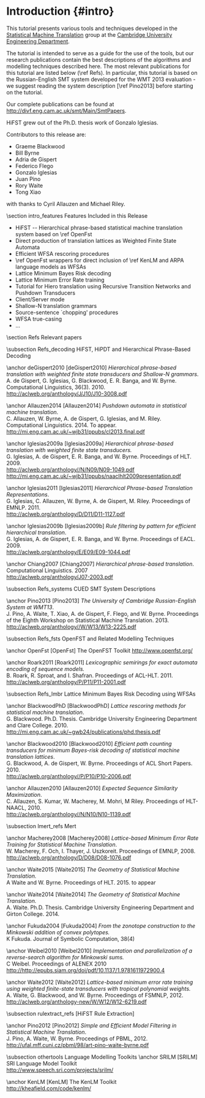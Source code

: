 Introduction {#intro} 
=====================

This tutorial presents various tools and techniques developed in
the [Statistical Machine Translation](http://divf.eng.cam.ac.uk/smt) group at
the [Cambridge University Engineering Department](http://eng.cam.ac.uk).

The tutorial is intended to serve as a guide for the use of the tools, but our research publications contain the
best descriptions of the algorithms and modelling techniques described here.
The most relevant publications for this tutorial are listed below (\ref Refs).  In
particular, this tutorial is based on the Russian-English SMT system
developed for the WMT 2013 evaluation - we suggest reading the system description [\ref Pino2013] before starting on the tutorial.

Our complete publications can be found at <http://divf.eng.cam.ac.uk/smt/Main/SmtPapers>.

HiFST grew out of the Ph.D. thesis work of Gonzalo Iglesias.  

Contributors to this release are:  
- Graeme Blackwood
- Bill Byrne
- Adria de Gispert
- Federico Flego
- Gonzalo Iglesias
- Juan Pino
- Rory Waite
- Tong Xiao

with thanks to Cyril Allauzen and Michael Riley.

\section intro_features Features Included in this Release

- HiFST -- Hierarchical phrase-based statistical machine translation system based on \ref OpenFst
- Direct production of translation lattices as Weighted Finite State Automata
- Efficient WFSA rescoring procedures
- \ref OpenFst wrappers for direct inclusion of \ref KenLM and ARPA language models as WFSAs
- Lattice Minimum Bayes Risk decoding
- Lattice Minimum Error Rate training
- Tutorial for Hiero translation using Recursive Transition Networks and Pushdown Transducers
- Client/Server mode
- Shallow-N translation grammars
- Source-sentence `chopping' procedures
- WFSA true-casing
- ...


\section Refs Relevant papers

\subsection Refs_decoding HiFST, HiPDT and Hierarchical Phrase-Based Decoding

\anchor deGispert2010 [deGispert2010]
*Hierarchical phrase-based translation with weighted finite state transducers and Shallow-N grammars*. <br>
A. de Gispert, G. Iglesias, G. Blackwood, E. R. Banga, and W. Byrne. Computational Linguistics, 36(3). 2010. <br>
<http://aclweb.org/anthology/J/J10/J10-3008.pdf>

\anchor Allauzen2014 [Allauzen2014]
*Pushdown automata in statistical machine translation*. <br>
C. Allauzen, W. Byrne, A. de Gispert, G. Iglesias, and M. Riley. Computational Linguistics. 2014. To appear.<br>
<http://mi.eng.cam.ac.uk/~wjb31/ppubs/cl2013.final.pdf>

\anchor Iglesias2009a [Iglesias2009a]
*Hierarchical phrase-based translation with weighted finite state transducers.*<br>
G. Iglesias, A. de Gispert, E. R. Banga, and W. Byrne. Proceedings of HLT. 2009.<br>
<http://aclweb.org/anthology//N/N09/N09-1049.pdf> <br>
<http://mi.eng.cam.ac.uk/~wjb31/ppubs/naaclhlt2009presentation.pdf>

\anchor Iglesias2011 [Iglesias2011]
*Hierarchical Phrase-based Translation Representations*. <br>
G. Iglesias, C. Allauzen, W. Byrne, A. de Gispert, M. Riley. Proceedings of EMNLP. 2011. <br>
<http://aclweb.org/anthology/D/D11/D11-1127.pdf>

\anchor Iglesias2009b [Iglesias2009b]
*Rule filtering by pattern for efficient hierarchical translation*.<br>
G. Iglesias, A. de Gispert, E. R. Banga, and W. Byrne. Proceedings of EACL. 2009. <br>
<http://aclweb.org/anthology/E/E09/E09-1044.pdf> <br>

\anchor Chiang2007 [Chiang2007]
*Hierarchical phrase-based translation*.<br>
Computational Linguistics. 2007 <br>
<http://aclweb.org/anthology/J07-2003.pdf>

\subsection Refs_systems CUED SMT System Descriptions

\anchor Pino2013 [Pino2013]
*The University of Cambridge Russian-English System at WMT13*. <br> J. Pino, A. Waite, T. Xiao, A. de Gispert, F. Flego, and W. Byrne.
Proceedings of the Eighth Workshop on Statistical Machine Translation. 2013. <br>
<http://aclweb.org/anthology//W/W13/W13-2225.pdf>

\subsection Refs_fsts OpenFST and Related Modelling Techniques

\anchor OpenFst [OpenFst]
The OpenFST Toolkit <http://www.openfst.org/>

\anchor Roark2011 [Roark2011]
*Lexicographic semirings for exact automata encoding of sequence models.* <br> B. Roark, R. Sproat, and I. Shafran. Proceedings of ACL-HLT. 2011. <br>
<http://aclweb.org/anthology/P/P11/P11-2001.pdf>

\subsection Refs_lmbr Lattice Minimum Bayes Risk Decoding using WFSAs

\anchor BlackwoodPhD [BlackwoodPhD]
*Lattice rescoring methods for statistical machine translation*.<br> G. Blackwood.  Ph.D. Thesis. Cambridge University Engineering Department and Clare College. 2010. <br>
<http://mi.eng.cam.ac.uk/~gwb24/publications/phd.thesis.pdf>

\anchor Blackwood2010 [Blackwood2010]
*Efficient path counting transducers for minimum Bayes-risk decoding of statistical machine translation lattices*.<br>
G. Blackwood, A. de Gispert, W. Byrne.  Proceedings of ACL Short Papers. 2010. <br>
<http://aclweb.org/anthology//P/P10/P10-2006.pdf>

\anchor Allauzen2010 [Allauzen2010]
*Expected Sequence Similarity Maximization*. <br> C. Allauzen, S. Kumar, W. Macherey, M. Mohri, M Riley.
  Proceedings of HLT-NAACL, 2010.  <br>
<http://aclweb.org/anthology//N/N10/N10-1139.pdf>

\subsection lmert_refs Mert

\anchor Macherey2008 [Macherey2008]
*Lattice-based Minimum Error Rate Training for Statistical Machine Translation*. <br>
W. Macherey, F. Och, I. Thayer, J. Uszkoreit.  Proceedings of EMNLP, 2008. <br>
<http://aclweb.org/anthology/D/D08/D08-1076.pdf>

\anchor Waite2015 [Waite2015]
*The Geometry of Statistical Machine Translation.*<br>
A Waite and W. Byrne. Proceedings of HLT. 2015. to appear<br>

\anchor Waite2014 [Waite2014]
*The Geometry of Statistical Machine Translation.* <br> A. Waite.  Ph.D. Thesis. Cambridge University Engineering Department and Girton College. 2014. <br>

\anchor Fukuda2004 [Fukuda2004]
*From the zonotope construction to the Minkowski addition of convex polytopes.* <br>
K Fukuda. Journal of Symbolic Computation, 38(4) <br>

\anchor Weibel2010 [Weibel2010]
*Implementation and parallelization of a reverse-search algorithm for Minkowski sums.* <br>
C Weibel. Proceedings of ALENEX 2010<br>
<http://http://epubs.siam.org/doi/pdf/10.1137/1.9781611972900.4>

\anchor Waite2012 [Waite2012]
*Lattice-based minimum error rate training using weighted finite-state transducers with tropical polynomial weights.*
<br> A. Waite, G. Blackwood, and W. Byrne. Proceedings of FSMNLP, 2012.<br>
<http://aclweb.org/anthology-new/W/W12/W12-6219.pdf>

\subsection rulextract_refs [HiFST Rule Extraction]

\anchor Pino2012 [Pino2012]
*Simple and Efficient Model Filtering in Statistical Machine Translation*. <br>
J. Pino, A. Waite, W. Byrne. Proceedings of PBML, 2012. <br>
<http://ufal.mff.cuni.cz/pbml/98/art-pino-waite-byrne.pdf>

\subsection othertools Language Modelling Toolkits
\anchor SRILM [SRILM]
SRI Language Model Toolkit<br>
<http://www.speech.sri.com/projects/srilm/>

\anchor KenLM [KenLM]
The KenLM Toolkit<br>
<http://kheafield.com/code/kenlm/>

